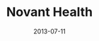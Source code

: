 ---
date: 2013-07-11
title: Novant Health
categories: 
logo: Novant_Health.png
www: https://www.novanthealth.org/
---